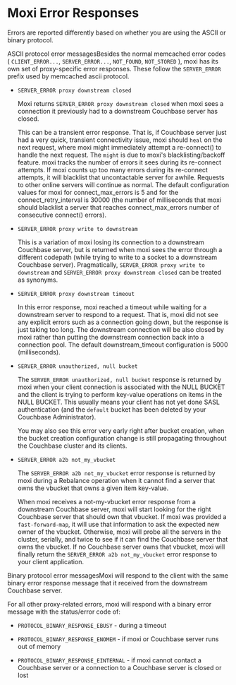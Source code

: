# Moxi Error Responses

Errors are reported differently based on whether you are using the ASCII or
binary protocol.

ASCII protocol error messagesBesides the normal memcached error codes (
`CLIENT_ERROR...`, `SERVER_ERROR...`, `NOT_FOUND`, `NOT_STORED` ), moxi has its
own set of proxy-specific error responses. These follow the `SERVER_ERROR`
prefix used by memcached ascii protocol.

 * `SERVER_ERROR proxy downstream closed`

   Moxi returns `SERVER_ERROR proxy downstream closed` when moxi sees a connection
   it previously had to a downstream Couchbase server has closed.

   This can be a transient error response. That is, if Couchbase server just had a
   very quick, transient connectivity issue, moxi should `heal` on the next
   request, where moxi might immediately attempt a re-connect() to handle the next
   request. The `might` is due to moxi's blacklisting/backoff feature. moxi tracks
   the number of errors it sees during its re-connect attempts. If moxi counts up
   too many errors during its re-connect attempts, it will blacklist that
   uncontactable server for awhile. Requests to other online servers will continue
   as normal. The default configuration values for moxi for connect\_max\_errors is
   5 and for the connect\_retry\_interval is 30000 (the number of milliseconds that
   moxi should blacklist a server that reaches connect\_max\_errors number of
   consecutive connect() errors).

 * `SERVER_ERROR proxy write to downstream`

   This is a variation of moxi losing its connection to a downstream Couchbase
   server, but is returned when moxi sees the error through a different codepath
   (while trying to write to a socket to a downstream Couchbase server).
   Pragmatically, `SERVER_ERROR proxy write to downstream` and `SERVER_ERROR proxy
   downstream closed` can be treated as synonyms.

 * `SERVER_ERROR proxy downstream timeout`

   In this error response, moxi reached a timeout while waiting for a downstream
   server to respond to a request. That is, moxi did not see any explicit errors
   such as a connection going down, but the response is just taking too long. The
   downstream connection will be also closed by moxi rather than putting the
   downstream connection back into a connection pool. The default
   downstream\_timeout configuration is 5000 (milliseconds).

 * `SERVER_ERROR unauthorized, null bucket`

   The `SERVER_ERROR unauthorized, null bucket` response is returned by moxi when
   your client connection is associated with the NULL BUCKET and the client is
   trying to perform key-value operations on items in the NULL BUCKET. This usually
   means your client has not yet done SASL authentication (and the `default` bucket
   has been deleted by your Couchbase Administrator).

   You may also see this error very early right after bucket creation, when the
   bucket creation configuration change is still propagating throughout the
   Couchbase cluster and its clients.

 * `SERVER_ERROR a2b not_my_vbucket`

   The `SERVER_ERROR a2b not_my_vbucket` error response is returned by moxi during
   a Rebalance operation when it cannot find a server that owns the vbucket that
   owns a given item key-value.

   When moxi receives a not-my-vbucket error response from a downstream Couchbase
   server, moxi will start looking for the right Couchbase server that should own
   that vbucket. If moxi was provided a `fast-forward-map`, it will use that
   information to ask the expected new owner of the vbucket. Otherwise, moxi will
   probe all the servers in the cluster, serially, and twice to see if it can find
   the Couchbase server that owns the vbucket. If no Couchbase server owns that
   vbucket, moxi will finally return the `SERVER_ERROR a2b not_my_vbucket` error
   response to your client application.

Binary protocol error messagesMoxi will respond to the client with the same
binary error response message that it received from the downstream Couchbase
server.

For all other proxy-related errors, moxi will respond with a binary error
message with the status/error code of:

 * `PROTOCOL_BINARY_RESPONSE_EBUSY` - during a timeout

 * `PROTOCOL_BINARY_RESPONSE_ENOMEM` - if moxi or Couchbase server runs out of
   memory

 * `PROTOCOL_BINARY_RESPONSE_EINTERNAL` - if moxi cannot contact a Couchbase server
   or a connection to a Couchbase server is closed or lost

<a id="moxi-internals"></a>
